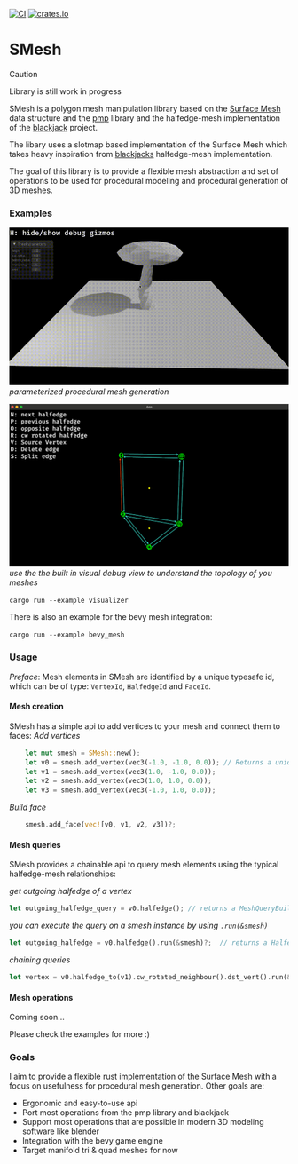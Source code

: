 [![CI](https://github.com/Bendzae/SMesh/actions/workflows/rust.yml/badge.svg)](https://github.com/Bendzae/SMesh/actions/workflows/rust.yml)
[![crates.io](https://img.shields.io/crates/v/smesh.svg)](https://crates.io/crates/smesh)

# SMesh

> [!CAUTION]
> Library is still work in progress

SMesh is a polygon mesh manipulation library based on the
[Surface Mesh](https://link.springer.com/chapter/10.1007/978-3-642-24734-7_29)
data structure and the [pmp](https://github.com/pmp-library/pmp-library)
library and the halfedge-mesh implementation of the [blackjack](https://github.com/setzer22/blackjack)
project.

The libary uses a slotmap based implementation of the Surface Mesh which takes heavy inspiration from
[blackjacks](https://github.com/setzer22/blackjack) halfedge-mesh implementation.

The goal of this library is to provide a flexible mesh abstraction and
set of operations to be used for procedural modeling and procedural generation
of 3D meshes.
### Examples

![tree_example](smesh_demo.gif)
_parameterized procedural mesh generation_

![screenshot](visualizer_screenshot.png)
_use the the built in visual debug view to understand the topology of you meshes_

`cargo run --example visualizer`

There is also an example for the bevy mesh integration:

`cargo run --example bevy_mesh`

### Usage

_Preface_: Mesh elements in SMesh are identified by a unique typesafe id, which can be of type:
`VertexId`, `HalfedgeId` and `FaceId`.

#### Mesh creation

SMesh has a simple api to add vertices to your mesh and connect them to faces:
_Add vertices_

```rust
    let mut smesh = SMesh::new();
    let v0 = smesh.add_vertex(vec3(-1.0, -1.0, 0.0)); // Returns a unique VertexId
    let v1 = smesh.add_vertex(vec3(1.0, -1.0, 0.0));
    let v2 = smesh.add_vertex(vec3(1.0, 1.0, 0.0));
    let v3 = smesh.add_vertex(vec3(-1.0, 1.0, 0.0));
```

_Build face_

```rust
    smesh.add_face(vec![v0, v1, v2, v3])?;
```

#### Mesh queries

SMesh provides a chainable api to query mesh elements using the typical halfedge-mesh relationships:

_get outgoing halfedge of a vertex_

```rust
let outgoing_halfedge_query = v0.halfedge(); // returns a MeshQueryBuilder<HalfedgeId>
```

_you can execute the query on a smesh instance by using `.run(&smesh)`_

```rust
let outgoing_halfedge = v0.halfedge().run(&smesh)?;  // returns a HalfedgeId
```

_chaining queries_

```rust
let vertex = v0.halfedge_to(v1).cw_rotated_neighbour().dst_vert().run(&smesh)?;  // returns a VertexId
```

#### Mesh operations

Coming soon...

Please check the examples for more :)

### Goals

I aim to provide a flexible rust implementation of the Surface Mesh with a focus
on usefulness for procedural mesh generation. Other goals are:

- Ergonomic and easy-to-use api
- Port most operations from the pmp library and blackjack
- Support most operations that are possible in modern 3D modeling software like
  blender
- Integration with the bevy game engine
- Target manifold tri & quad meshes for now
